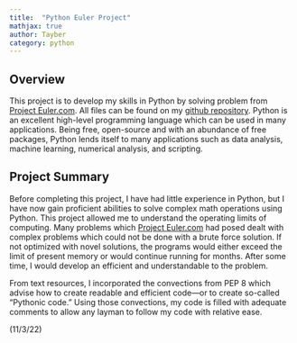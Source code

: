 ```yaml
---
title:  "Python Euler Project"
mathjax: true
author: Tayber
category: python
---
```


## Overview

This project is to develop my skills in Python by solving problem from [Project Euler.com](https://projecteuler.net/archives). All files can be found on my [github repository](https://github.com/tjm253/projecteuler). Python is an excellent high-level programming language which can be used in many applications. Being free, open-source and with an abundance of free packages, Python lends itself to many applications such as data analysis, machine learning, numerical analysis, and scripting.

## Project Summary

Before completing this project, I have had little experience in Python, but I have now gain proficient abilities to solve complex math operations using Python. This project allowed me to understand the operating limits of computing. Many problems which [Project Euler.com](https://projecteuler.net/archives) had posed dealt with complex problems which could not be done with a brute force solution. If not optimized with novel solutions, the programs would either exceed the limit of present memory or would continue running for months. After some time, I would develop an efficient and understandable to the problem.

From text resources, I incorporated the convections from PEP 8 which advise how to create readable and efficient code—or to create so-called “Pythonic code.” Using those convections, my code is filled with adequate comments to allow any layman to follow my code with relative ease. 


(11/3/22)
